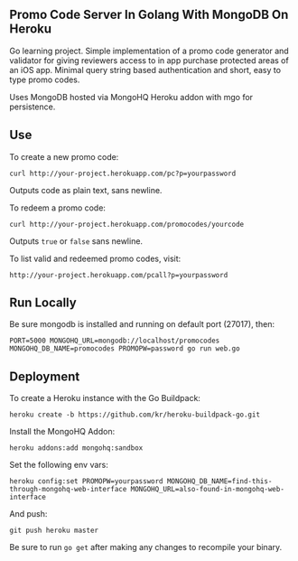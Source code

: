 Promo Code Server In Golang With MongoDB On Heroku
--------------------------------------------------

Go learning project. Simple implementation of a promo code generator and validator for giving reviewers access to in app purchase protected areas of an iOS app. Minimal query string based authentication and short, easy to type promo codes.

Uses MongoDB hosted via MongoHQ Heroku addon with mgo for persistence.

Use
---

To create a new promo code:

`curl http://your-project.herokuapp.com/pc?p=yourpassword`

Outputs code as plain text, sans newline.

To redeem a promo code:

`curl http://your-project.herokuapp.com/promocodes/yourcode`

Outputs `true` or `false` sans newline.

To list valid and redeemed promo codes, visit:

`http://your-project.herokuapp.com/pcall?p=yourpassword`

Run Locally
-----------

Be sure mongodb is installed and running on default port (27017), then:

`PORT=5000 MONGOHQ_URL=mongodb://localhost/promocodes MONGOHQ_DB_NAME=promocodes PROMOPW=password go run web.go`

Deployment
----------

To create a Heroku instance with the Go Buildpack:

`heroku create -b https://github.com/kr/heroku-buildpack-go.git`

Install the MongoHQ Addon:

`heroku addons:add mongohq:sandbox`

Set the following env vars:

`heroku config:set PROMOPW=yourpassword MONGOHQ_DB_NAME=find-this-through-mongohq-web-interface MONGOHQ_URL=also-found-in-mongohq-web-interface`

And push:

`git push heroku master`

Be sure to run `go get` after making any changes to recompile your binary.

